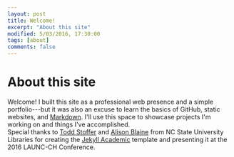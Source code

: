 ```yaml
---
layout: post
title: Welcome!
excerpt: "About this site"
modified: 5/03/2016, 17:30:00
tags: [about]
comments: false
---
```


# About this site

Welcome! I built this site as a professional web presence and a simple portfolio---but it was also an excuse to learn the basics of GitHub, static websites, and [Markdown][df1]. I'll use this space to showcase projects I'm working on and things I've accomplished.  
Special thanks to [Todd Stoffer][stoffer] and [Alison Blaine][blaine] from NC State University Libraries for creating the [Jekyll Academic][jekyllncsu] template and presenting it at the 2016 LAUNC-CH Conference.

   [df1]: <http://daringfireball.net/projects/markdown/>
   [jekyllncsu]: <https://github.com/NCSU-Libraries/jekyll-academic>
   [blaine]: <https://www.lib.ncsu.edu/staff/ablaine>
   [stoffer]: <https://www.lib.ncsu.edu/staff/tdstoffe>
